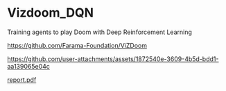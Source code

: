 # Vizdoom_DQN

Training agents to play Doom with Deep Reinforcement Learning

https://github.com/Farama-Foundation/ViZDoom

https://github.com/user-attachments/assets/1872540e-3609-4b5d-bdd1-aa139065e04c

[report.pdf](https://github.com/user-attachments/files/19786331/report.pdf)
